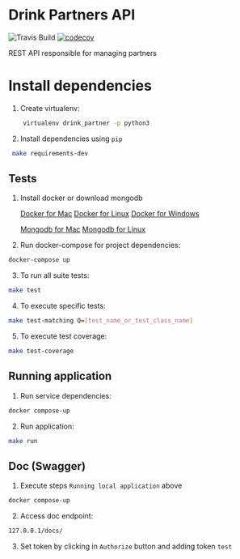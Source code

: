 
# Drink Partners API

![Travis Build](https://travis-ci.com/henriquebraga/drink-partners.svg?token=Hz2UvRp98GSpoFSdrKgh&branch=master)
[![codecov](https://codecov.io/gh/henriquebraga/drink-partners/branch/master/graph/badge.svg?token=ex1RxllagJ)](https://codecov.io/gh/henriquebraga/drink-partners)

REST API responsible for managing partners

# Install dependencies

1. Create virtualenv:

```bash
    virtualenv drink_partner -p python3
```

2. Install dependencies using `pip`

```bash
 make requirements-dev
```

## Tests

1. Install docker or download mongodb

   [Docker for Mac](https://docs.docker.com/docker-for-mac/install/) 
   [Docker for Linux](https://docs.docker.com/engine/install/ubuntu/)
   [Docker for Windows](https://docs.docker.com/docker-for-windows/)
   
   [Mongodb for Mac](https://docs.mongodb.com/manual/tutorial/install-mongodb-on-os-x/)
   [Mongodb for Linux](https://docs.mongodb.com/manual/administration/install-on-linux/)

2. Run docker-compose for project dependencies:

```bash
docker-compose up
 ```
3. To run all suite tests:

```bash
make test
```

4. To execute specific tests:

```bash
make test-matching Q=[test_name_or_test_class_name] 
```

5. To execute test coverage:

```bash
make test-coverage
```

## Running application

1. Run service dependencies:

```bash
docker compose-up
```

2. Run application:

```bash
make run
```

## Doc (Swagger)

1. Execute steps `Running local application` above

```bash
docker compose-up
```

2. Access doc endpoint:

```bash
127.0.0.1/docs/
```

3. Set token by clicking in `Authorize` button and adding token `test`

